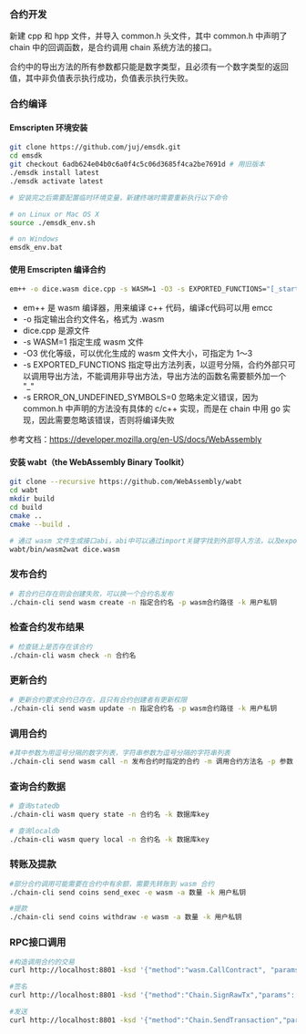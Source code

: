 ### 合约开发
新建 cpp 和 hpp 文件，并导入 common.h 头文件，其中 common.h 中声明了 chain 中的回调函数，是合约调用 chain 系统方法的接口。   

合约中的导出方法的所有参数都只能是数字类型，且必须有一个数字类型的返回值，其中非负值表示执行成功，负值表示执行失败。

### 合约编译

#### Emscripten 环境安装
```bash
git clone https://github.com/juj/emsdk.git
cd emsdk
git checkout 6adb624e04b0c6a0f4c5c06d3685f4ca2be7691d # 用旧版本
./emsdk install latest
./emsdk activate latest

# 安装完之后需要配置临时环境变量，新建终端时需要重新执行以下命令

# on Linux or Mac OS X
source ./emsdk_env.sh

# on Windows
emsdk_env.bat
```

#### 使用 Emscripten 编译合约

```bash
em++ -o dice.wasm dice.cpp -s WASM=1 -O3 -s EXPORTED_FUNCTIONS="[_startgame, _deposit, _play, _draw, _stopgame]" -s ERROR_ON_UNDEFINED_SYMBOLS=0
```

- em++ 是 wasm 编译器，用来编译 c++ 代码，编译c代码可以用 emcc  
- -o 指定输出合约文件名，格式为 .wasm   
- dice.cpp 是源文件   
- -s WASM=1 指定生成 wasm 文件   
- -O3 优化等级，可以优化生成的 wasm 文件大小，可指定为 1～3   
- -s EXPORTED_FUNCTIONS 指定导出方法列表，以逗号分隔，合约外部只可以调用导出方法，不能调用非导出方法，导出方法的函数名需要额外加一个 "_"
- -s ERROR_ON_UNDEFINED_SYMBOLS=0 忽略未定义错误，因为 common.h 中声明的方法没有具体的 c/c++ 实现，而是在 chain 中用 go 实现，因此需要忽略该错误，否则将编译失败

参考文档：https://developer.mozilla.org/en-US/docs/WebAssembly

#### 安装 wabt（the WebAssembly Binary Toolkit）

```bash
git clone --recursive https://github.com/WebAssembly/wabt
cd wabt
mkdir build
cd build
cmake ..
cmake --build .
```

```bash
# 通过 wasm 文件生成接口abi，abi中可以通过import关键字找到外部导入方法，以及export关键字找到编译时指定的导出方法。
wabt/bin/wasm2wat dice.wasm
```

### 发布合约
```bash
# 若合约已存在则会创建失败，可以换一个合约名发布
./chain-cli send wasm create -n 指定合约名 -p wasm合约路径 -k 用户私钥
```

### 检查合约发布结果
```bash
# 检查链上是否存在该合约
./chain-cli wasm check -n 合约名
```

### 更新合约
```bash
# 更新合约要求合约已存在，且只有合约创建者有更新权限
./chain-cli send wasm update -n 指定合约名 -p wasm合约路径 -k 用户私钥
```

### 调用合约
```bash
#其中参数为用逗号分隔的数字列表，字符串参数为逗号分隔的字符串列表
./chain-cli send wasm call -n 发布合约时指定的合约 -m 调用合约方法名 -p 参数 -v 字符串参数 -k 用户私钥  
```

### 查询合约数据
```bash
# 查询statedb
./chain-cli wasm query state -n 合约名 -k 数据库key  

# 查询localdb
./chain-cli wasm query local -n 合约名 -k 数据库key  
```

### 转账及提款
```bash
#部分合约调用可能需要在合约中有余额，需要先转账到 wasm 合约
./chain-cli send coins send_exec -e wasm -a 数量 -k 用户私钥

#提款
./chain-cli send coins withdraw -e wasm -a 数量 -k 用户私钥
```
### RPC接口调用
```bash
#构造调用合约的交易
curl http://localhost:8801 -ksd '{"method":"wasm.CallContract", "params":[{"contract":"dice","method":"play","parameters":[1000000000, 10]}]}'

#签名
curl http://localhost:8801 -ksd '{"method":"Chain.SignRawTx","params":[{"privkey":"0x4257d8692ef7fe13c68b65d6a52f03933db2fa5ce8faf210b5b8b80c721ced01","txhex":"0x0a047761736d1218180212140a04646963651204706c61791a068094ebdc030a20a08d0630ec91c19ede9ef4d1693a22314b3732554137393845775a66427855546b4265686864766b656f3277377446344c","expire":"300s"}]}'

#发送
curl http://localhost:8801 -ksd '{"method":"Chain.SendTransaction","params":[{"data":"0a047761736d1218180212140a04646963651204706c61791a068094ebdc030a1a6d080112210320bbac09528e19c55b0f89cb37ab265e7e856b1a8c388780322dbbfd194b52ba1a46304402201dc04e89da9220e42b2768a23cd2e6a7c452b2bfd30e0799f5c6f1b035151d1402201160929f74feb26be4205cf4432bdf377eb775f189db2883556cedc31c4fb01920a08d0628b2cb90fb0530ec91c19ede9ef4d1693a22314b3732554137393845775a66427855546b4265686864766b656f3277377446344c"}]}'
```
